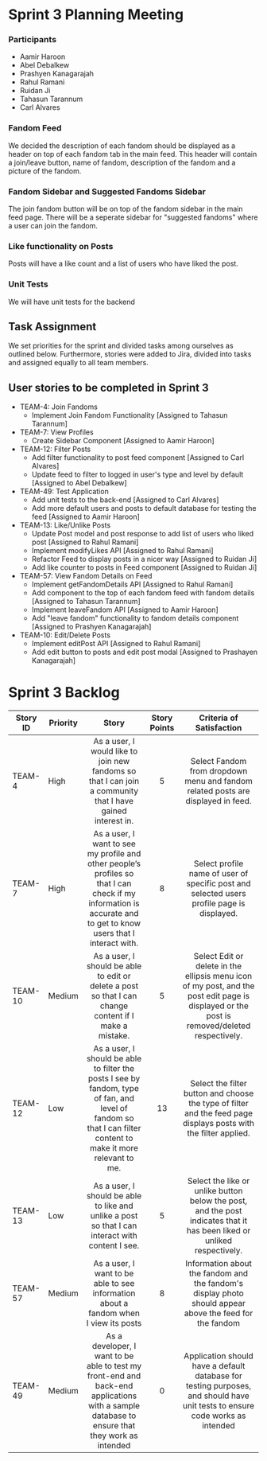 # Sprint 3 Planning Meeting

### Participants 
* Aamir Haroon 
* Abel Debalkew 
* Prashyen Kanagarajah
* Rahul Ramani
* Ruidan Ji
* Tahasun Tarannum
* Carl Alvares 

### Fandom Feed 
We decided the description of each fandom should be displayed as a header on top of each fandom tab in the main feed. This header will contain a join/leave button, name of fandom, description of the fandom and a picture of the fandom. 

### Fandom Sidebar and Suggested Fandoms Sidebar
The join fandom button will be on top of the fandom sidebar in the main feed page. There will be a seperate sidebar for "suggested fandoms" where a user can join the fandom. 

### Like functionality on Posts
Posts will have a like count and a list of users who have liked the post.

### Unit Tests 
We will have unit tests for the backend

## Task Assignment 
We set priorities for the sprint and divided tasks among ourselves as outlined below. Furthermore, stories were added to Jira, divided into tasks and assigned equally to all team members.

## User stories to be completed in Sprint 3
* TEAM-4: Join Fandoms
    * Implement Join Fandom Functionality                                                  [Assigned to Tahasun Tarannum]
* TEAM-7: View Profiles
    * Create Sidebar Component                                                             [Assigned to Aamir Haroon]
* TEAM-12: Filter Posts
    * Add filter functionality to post feed component                                      [Assigned to Carl Alvares]
    * Update feed to filter to logged in user's type and level by default                  [Assigned to Abel Debalkew]
* TEAM-49: Test Application
    * Add unit tests to the back-end                                                       [Assigned to Carl Alvares]
    * Add more default users and posts to default database for testing the feed            [Assigned to Aamir Haroon]
* TEAM-13: Like/Unlike Posts
    * Update Post model and post response to add list of users who liked post              [Assigned to Rahul Ramani]
    * Implement modifyLikes API                                                            [Assigned to Rahul Ramani]
    * Refactor Feed to display posts in a nicer way                                        [Assigned to Ruidan Ji]
    * Add like counter to posts in Feed component                                          [Assigned to Ruidan Ji]
* TEAM-57: View Fandom Details on Feed
    * Implement getFandomDetails API [Assigned to Rahul Ramani]
    * Add component to the top of each fandom feed with fandom details                     [Assigned to Tahasun Tarannum]
    * Implement leaveFandom API                                                            [Assigned to Aamir Haroon]
    * Add "leave fandom" functionality to fandom details component                         [Assigned to Prashyen Kanagarajah]
* TEAM-10: Edit/Delete Posts
    * Implement editPost API                                                               [Assigned to Rahul Ramani]
    * Add edit button to posts and edit post modal                                         [Assigned to Prashayen Kanagarajah]

# Sprint 3 Backlog
| Story ID | Priority |                                                                               Story                                                                              | Story Points |                                                           Criteria of Satisfaction                                                           |
|----------|----------|:----------------------------------------------------------------------------------------------------------------------------------------------------------------:|:------------:|:--------------------------------------------------------------------------------------------------------------------------------------------:|
| TEAM-4   | High     | As a user, I would like to join new fandoms so that I can join a community that I have gained interest in.                                                       |       5      | Select Fandom from dropdown menu and fandom related posts are displayed in feed.                                                             |
| TEAM-7   | High     | As a user, I want to see my profile and other people’s profiles so that I can check if my information is accurate and to get to know users that I interact with. |       8      | Select profile name of user of specific post and selected users profile page is displayed.                                                   |
| TEAM-10  | Medium   | As a user, I should be able to edit or delete a post so that I can change content if I make a mistake.                                                           |       5      | Select Edit or delete in the ellipsis menu icon of my post, and the post edit page is displayed or the post is removed/deleted respectively. |
| TEAM-12  | Low      | As a user, I should be able to filter the posts I see by fandom, type of fan, and level of fandom so that I can filter content to make it more relevant to me.   |      13      | Select the filter button and choose the type of filter and the feed page displays posts with the filter applied.                             |
| TEAM-13  | Low      | As a user, I should be able to like and unlike a post so that I can interact with content I see.                                                                 |       5      | Select the like or unlike button below the post, and the post indicates that it has been liked or unliked respectively.                      |
| TEAM-57  | Medium   | As a user, I want to be able to see information about a fandom when I view its posts                                                                             |       8      | Information about the fandom and the fandom's display photo should appear above the feed for the fandom                                      |
| TEAM-49  | Medium   | As a developer, I want to be able to test my front-end and back-end applications with a sample database to ensure that they work as intended                     |       0      | Application should have a default database for testing purposes, and should have unit tests to ensure code works as intended                 |




